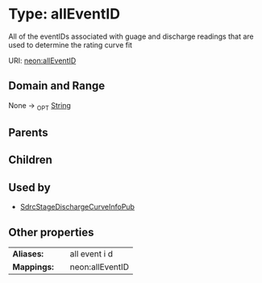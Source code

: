 
# Type: allEventID


All of the eventIDs associated with guage and discharge readings that are used to determine the rating curve fit

URI: [neon:allEventID](https://data.neonscience.org/allEventID)


## Domain and Range

None ->  <sub>OPT</sub> [String](types/String.md)

## Parents


## Children


## Used by

 * [SdrcStageDischargeCurveInfoPub](SdrcStageDischargeCurveInfoPub.md)

## Other properties

|  |  |  |
| --- | --- | --- |
| **Aliases:** | | all event i d |
| **Mappings:** | | neon:allEventID |

